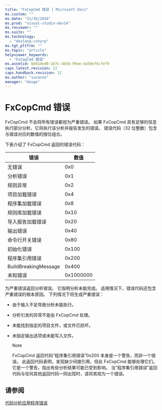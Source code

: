```yaml
---
title: "FxCopCmd 错误 | Microsoft Docs"
ms.custom: ""
ms.date: "11/16/2016"
ms.prod: "visual-studio-dev14"
ms.reviewer: ""
ms.suite: ""
ms.technology: 
  - "devlang-csharp"
ms.tgt_pltfrm: ""
ms.topic: "article"
helpviewer_keywords: 
  - "FxCopCmd 错误"
ms.assetid: bb614ed0-1b7c-4b56-99ae-da50ef6cfef9
caps.latest.revision: 12
caps.handback.revision: 12
ms.author: "susanno"
manager: "douge"
---
```

# FxCopCmd 错误
FxCopCmd 不会将所有错误都视为严重错误。  如果 FxCopCmd 具有足够的信息执行部分分析，它将执行该分析并报告发生的错误。  错误代码（32 位整数）包含与错误对应的数值的按位组合。  
  
 下表介绍了 FxCopCmd 返回的错误代码：  
  
|错误|数值|  
|--------|--------|  
|无错误|0x0|  
|分析错误|0x1|  
|规则异常|0x2|  
|项目加载错误|0x4|  
|程序集加载错误|0x8|  
|规则库加载错误|0x10|  
|导入报告加载错误|0x20|  
|输出错误|0x40|  
|命令行开关错误|0x80|  
|初始化错误|0x100|  
|程序集引用错误|0x200|  
|BuildBreakingMessage|0x400|  
|未知错误|0x1000000|  
  
 为严重错误返回分析错误。  它指明分析未能完成。  适用情况下，错误代码还包含严重错误的根本原因。  下列情况下将生成严重错误：  
  
-   由于输入不足导致分析未能执行。  
  
-   分析引发的异常不是由 FxCopCmd 处理。  
  
-   未能找到指定的项目文件，或文件已损坏。  
  
-   未指定输出选项或未能写入文件。  
  
    > [!NOTE]
    >  FxCopCmd 返回代码“程序集引用错误”0x200 本身是一个警告，而非一个错误。  此返回代码表明，发现缺少间接引用，但此 FxCopCmd 能够处理它们。  它是一个警告，指出有些分析结果可能已受到影响。  当“程序集引用错误”返回代码与任何其他返回代码一同出现时，请将其视为一个错误。  
  
## 请参阅  
 [代码分析应用程序错误](../code-quality/code-analysis-application-errors.md)